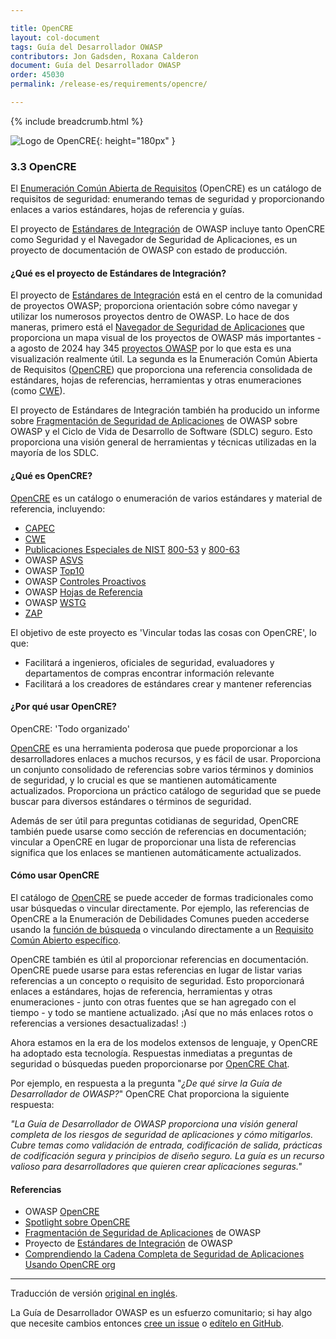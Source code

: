 ```yaml
---

title: OpenCRE
layout: col-document
tags: Guía del Desarrollador OWASP
contributors: Jon Gadsden, Roxana Calderon
document: Guía del Desarrollador OWASP
order: 45030
permalink: /release-es/requirements/opencre/

---
```


{% include breadcrumb.html %}

![Logo de OpenCRE](../../../assets/images/logos/opencre.png "OWASP OpenCRE"){: height="180px" }

### 3.3 OpenCRE

El [Enumeración Común Abierta de Requisitos][opencre] (OpenCRE) es un catálogo de requisitos de seguridad:
enumerando temas de seguridad y proporcionando enlaces a varios estándares, hojas de referencia y guías.

El proyecto de [Estándares de Integración][intstand] de OWASP incluye tanto OpenCRE como Seguridad y el Navegador de Seguridad de Aplicaciones, es un proyecto de documentación de OWASP con estado de producción.

#### ¿Qué es el proyecto de Estándares de Integración?

El proyecto de [Estándares de Integración][intstand] está en el centro de la comunidad de proyectos OWASP;
proporciona orientación sobre cómo navegar y utilizar los numerosos proyectos dentro de OWASP.
Lo hace de dos maneras, primero está el [Navegador de Seguridad de Aplicaciones][intstand] que proporciona un mapa visual
de los proyectos de OWASP más importantes - a agosto de 2024 hay 345 [proyectos OWASP][projects]
por lo que esta es una visualización realmente útil.
La segunda es la Enumeración Común Abierta de Requisitos ([OpenCRE][opencre]) que proporciona una referencia consolidada de
estándares, hojas de referencias, herramientas y otras enumeraciones (como [CWE][cwe]).

El proyecto de Estándares de Integración también ha producido un informe sobre [Fragmentación de Seguridad de Aplicaciones][sdlc] de OWASP
sobre OWASP y el Ciclo de Vida de Desarrollo de Software (SDLC) seguro.
Esto proporciona una visión general de herramientas y técnicas utilizadas en la mayoría de los SDLC.

#### ¿Qué es OpenCRE?

[OpenCRE][opencre] es un catálogo o enumeración de varios estándares y material de referencia, incluyendo:

* [CAPEC][capecocre]
* [CWE][cweocre]
* [Publicaciones Especiales de NIST][nist] [800-53][nist53] y [800-63][nist63]
* OWASP [ASVS][asvs]
* OWASP [Top10][top10ocre]
* OWASP [Controles Proactivos][proactiveocre]
* OWASP [Hojas de Referencia][csocre]
* OWASP [WSTG][wstgocre]
* [ZAP][zapocre]

El objetivo de este proyecto es 'Vincular todas las cosas con OpenCRE', lo que:

* Facilitará a ingenieros, oficiales de seguridad, evaluadores y departamentos de compras encontrar información relevante
* Facilitará a los creadores de estándares crear y mantener referencias

#### ¿Por qué usar OpenCRE?

OpenCRE: 'Todo organizado'

[OpenCRE][opencre] es una herramienta poderosa que puede proporcionar a los desarrolladores enlaces a muchos recursos, y es fácil de usar.
Proporciona un conjunto consolidado de referencias sobre varios términos y dominios de seguridad,
y lo crucial es que se mantienen automáticamente actualizados.
Proporciona un práctico catálogo de seguridad que se puede buscar para diversos estándares o términos de seguridad.

Además de ser útil para preguntas cotidianas de seguridad,
OpenCRE también puede usarse como sección de referencias en documentación;
vincular a OpenCRE en lugar de proporcionar una lista de referencias significa que los enlaces se mantienen automáticamente actualizados.

#### Cómo usar OpenCRE

El catálogo de [OpenCRE][opencre] se puede acceder de formas tradicionales como usar búsquedas o vincular directamente.
Por ejemplo, las referencias de OpenCRE a la Enumeración de Debilidades Comunes pueden accederse usando la [función de búsqueda][cweocre]
o vinculando directamente a un [Requisito Común Abierto específico][cwe1002].

OpenCRE también es útil al proporcionar referencias en documentación.
OpenCRE puede usarse para estas referencias en lugar de listar varias referencias a un concepto o requisito de seguridad.
Esto proporcionará enlaces a estándares, hojas de referencia, herramientas y otras enumeraciones -
junto con otras fuentes que se han agregado con el tiempo - y todo se mantiene actualizado.
¡Así que no más enlaces rotos o referencias a versiones desactualizadas! :)

Ahora estamos en la era de los modelos extensos de lenguaje, y OpenCRE ha adoptado esta tecnología.
Respuestas inmediatas a preguntas de seguridad o búsquedas pueden proporcionarse por [OpenCRE Chat][opencrechat].

Por ejemplo, en respuesta a la pregunta "_¿De qué sirve la Guía de Desarrollador de OWASP?_"
OpenCRE Chat proporciona la siguiente respuesta:

_"La Guía de Desarrollador de OWASP proporciona una visión general completa de los riesgos de seguridad de aplicaciones y cómo mitigarlos._
_Cubre temas como validación de entrada, codificación de salida, prácticas de codificación segura y principios de diseño seguro._
_La guía es un recurso valioso para desarrolladores que quieren crear aplicaciones seguras."_

#### Referencias

* OWASP [OpenCRE][opencre]
* [Spotlight sobre OpenCRE][spotlight28]
*  [Fragmentación de Seguridad de Aplicaciones][sdlc] de OWASP
* Proyecto de [Estándares de Integración][intstand] de OWASP
* [Comprendiendo la Cadena Completa de Seguridad de Aplicaciones Usando OpenCRE org][opencretalk]

----
Traducción de versión [original en inglés][release0503].

La Guía de Desarrollador OWASP es un esfuerzo comunitario; si hay algo que necesite cambios
entonces [cree un issue][issue0503] o [edítelo en GitHub][edit0503].

[release0503]: https://github.com/OWASP/www-project-developer-guide/blob/main/release/05-requirements/03-opencre.md
[asvs]: https://owasp.org/www-project-application-security-verification-standard/
[capecocre]: https://opencre.org/search/CAPEC
[csocre]: https://opencre.org/search/OWASP%20Cheat%20Sheets
[cweocre]: https://opencre.org/search/CWE
[cwe]: https://cwe.mitre.org/
[cwe1002]: https://www.opencre.org/node/standard/CWE/sectionid/1002
[edit0503]: https://github.com/OWASP/www-project-developer-guide/blob/main/draft/05-requirements/03-opencre.md
[intstand]: https://owasp.org/www-project-integration-standards/
[issue0503]: https://github.com/OWASP/www-project-developer-guide/issues/new?labels=content&template=request.md&title=Update:%2005-requirements/03-opencre
[nist]: https://csrc.nist.gov/
[nist53]: https://www.nist.gov/privacy-framework/nist-privacy-framework-and-cybersecurity-framework-nist-special-publication-800-53
[nist63]: https://pages.nist.gov/800-63-3/
[opencre]: https://www.opencre.org/
[opencrechat]: https://www.opencre.org/chatbot
[opencretalk]: https://www.youtube.com/watch?v=VPOkT9quve0
[proactiveocre]: https://www.opencre.org/search/Proactive%20Controls
[projects]: https://owasp.org/projects/
[sdlc]: https://owasp.org/www-project-integration-standards/writeups/owasp_in_sdlc/
[spotlight28]: https://www.youtube.com/watch?v=TwNroVARmB0&list=PLUKo5k_oSrfOTl27gUmk2o-NBKvkTGw0T
[top10ocre]: https://www.opencre.org/search/OWASP%20Top%2010
[wstgocre]: https://opencre.org/search/WSTG
[zapocre]: https://opencre.org/search/ZAP
